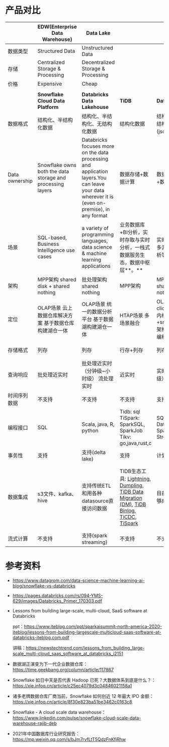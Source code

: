 # 产品对比

|                | **EDW(Enterprise Data Warehouse)**                         | **Data Lake**                                                |                                                              |                                                     |                                                              |                                                              |                                                              |
| -------------- | ---------------------------------------------------------- | ------------------------------------------------------------ | ------------------------------------------------------------ | --------------------------------------------------- | ------------------------------------------------------------ | ------------------------------------------------------------ | ------------------------------------------------------------ |
| 数据类型       | Structured Data                                            | Unstructured Data                                            |                                                              |                                                     |                                                              |                                                              |                                                              |
| 存储           | Centralized Storage & Processing                           | Decentralized Storage & Processing                           |                                                              |                                                     |                                                              |                                                              |                                                              |
| 价格           | Expensive                                                  | Cheap                                                        |                                                              |                                                     |                                                              |                                                              |                                                              |
|                |                                                            |                                                              |                                                              |                                                     |                                                              |                                                              |                                                              |
|                | **Snowflake Cloud Data Platform**                          | **Databricks Data Lakehouse**                                | **TiDB**                                                     | **Databend**                                        | **AnalyticDB**                                               | **Apache** **HAWQ**                                          | **ClickHouse**                                               |
| 数据格式       | 结构化、半结构化数据                                       | 结构化、半结构化、无结构化数据                               | 结构化数据                                                   | 结构化、半结构化(json)数据                          | 结构化+半结构化                                              | 结构化+半结构化+非结构化                                     | 结构化、半结构化(json)数据                                   |
| Data ownership | Snowflake owns both the data storage and processing layers | Databricks focuses more on the data processing and application layers.You can leave your data wherever it is (even on-premise), in any format | 数据存储+数据计算                                            | 数据存储+数据计算                                   | 存储依赖盘古，调度依赖伏羲，本身负责计算与解析               | 偏计算引擎，存储依赖HDFS                                     | 数据存储与数据计算耦合MPP架构                                |
| 场景           | SQL-based, Business Intelligence use cases                 | a variety of programming languages, data science & machine learning applications | 业务数据库+BI分析，实时存取与实时分析，一栈式数据服务生态，数据中枢层**。** | 实时数仓，多源联合分析等等                          | [应用场景](https://help.aliyun.com/document_detail/93838.html?spm=a2c4g.11186623.6.551.32832eb4ABsjnt)：实时数仓，精准营销，商业智能报表，多源联合分析，交互式查询 | OLAP数据仓库，机器学习                                       | 实时数仓，多源联合分析等等                                   |
| 架构           | MPP架构 shared disk + shared nothing                       | 批处理架构 shared nothing                                    | MPP架构                                                      | MPP架构 shared nothing                              | MPP+DAG                                                      | MPP+DAG                                                      | MPP架构 shared nothing                                       |
| 定位           | OLAP场景 云上数据仓库解决方案 基于数据仓库构建湖仓一体     | OLAP场景 统一的数据分析平台 基于数据湖构建湖仓一体           | HTAP场景 多场景融合                                          | OLAP场景 clickhouse内核+snowflake架构+spark编程接口 | 实时OLAP场景                                                 | OLAP                                                         | OLAP                                                         |
| 存储格式       | 列存                                                       | 列存                                                         | 行存+列存                                                    | 列存                                                | 行存+列存                                                    | 行存，列存可选                                               | 列存                                                         |
| 查询响应       | 批处理近实时                                               | 批处理近实时（分钟级~小时级） 流处理实时                     | 近实时                                                       | 实时（秒级）                                        | 实时                                                         | 实时                                                         | 实时（秒级）                                                 |
| 时间序列数据   | 不支持                                                     | 不支持                                                       | 不支持                                                       | 支持                                                | 不支持                                                       | 不支持                                                       | 支持                                                         |
| 编程接口       | SQL                                                        | Scala, java, R, python                                       | Tidb: sql TiSpark: SparkSQL, SparkJob Tikv: go,java,rust,c   | SQL Spark DataFrame Spark Streaming                 | [多种编程接口](https://help.aliyun.com/document_detail/122512.html)：Java, Python, C#, PHP, GO等 | Python, Perl, Java, C/C++, R                                 | SQL                                                          |
| 事务性         | 支持                                                       | 支持(delta lake)                                             | 支持                                                         | 计划支持？                                          | [支持](https://help.aliyun.com/document_detail/120144.html)  | 支持                                                         | 不支持                                                       |
| 数据集成       | s3文件、kafka、hive                                        | 支持传统ETL和用各种datasource直接访问数据                    | TIDB生态工具: [Lightning](https://docs.pingcap.com/zh/tidb/stable/tidb-lightning-overview), [Dumpling](https://docs.pingcap.com/zh/tidb/stable/dumpling-overview), [TiDB Data Migration (DM)](https://docs.pingcap.com/zh/tidb-data-migration/stable/overview), [TiDB Binlog](https://docs.pingcap.com/zh/tidb/stable/tidb-binlog-overview), [TiCDC](https://github.com/pingcap/ticdc), [TiSpark](https://docs.pingcap.com/zh/tidb/stable/tispark-overview) | 目前产品不够成熟                                    | [支持数据源](https://help.aliyun.com/document_detail/123754.htm?spm=a2c4g.11186623.2.5.426a4a484UAbjD#concept-2138717) | HDFS文件数据（读写） Hive（只读） HBase（只读） JSON（只读） AVRO | [集成引擎](https://clickhouse.tech/docs/zh/engines/table-engines/)：KAFKA,MYSQL,ODBC,JDBC,HDFS |
| 流式计算       | 不支持                                                     | 支持(spark streaming)                                        | 不支持                                                       | 不支持                                              | 不支持                                                       | 不支持                                                       | 不支持                                                       |

# 参考资料

- https://www.datagrom.com/data-science-machine-learning-ai-blog/snowflake-vs-databricks
- https://pages.databricks.com/rs/094-YMS-629/images/Databricks_Primer_170303.pdf
- Lessons from building large-scale, multi-cloud, SaaS software at Databricks

  ppt：https://www.iteblog.com/ppt/sparkaisummit-north-america-2020-iteblog/lessons-from-building-largescale-multicloud-saas-software-at-databricks-iteblog.com.pdf

  讲稿：https://newstechtrend.com/lessons_from_building_large-scale_multi-cloud_saas_software_at_databricks_i2151

- 数据湖正演变为下一代企业数据仓库：https://time.geekbang.org/column/article/117867
- Snowflake 如日中天是否代表 Hadoop 已死？大数据体系到底是什么？：https://xie.infoq.cn/article/c25ec4079d3c04846021158a1
- 诸多老牌数据仓库厂商当前，Snowflake 如何创近 12 年最大 IPO 金额：https://xie.infoq.cn/article/8f30e823ba51be3462c0163c8
- Snowflake - A cloud scale data warehouse：https://www.linkedin.com/pulse/snowflake-cloud-scale-data-warehouse-rajib-deb
- 2021年中国数据库行业研究报告：https://mp.weixin.qq.com/s/bJm7rvfLtT5QdzFnKfjRhw